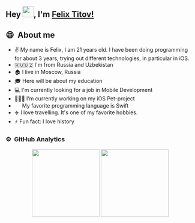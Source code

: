 
## Hey <img src="https://github.com/TheDudeThatCode/TheDudeThatCode/blob/master/Assets/Hi.gif" width="29px">, I'm [Felix Titov!](https://portfolio-fta.herokuapp.com)

## 😄 &nbsp;About me 
* ✌️ My name is Felix, I am 21 years old. I have been doing programming for about 3 years, trying out different technologies, in particular in iOS.
* 🇷🇺🇺🇿  I'm from Russia and Uzbekistan
* 🏠 I live in Moscow, Russia
* 🎓 Here will be about my education
* 💻 I'm currently looking for a job in Mobile Development
* 👨🏻‍💻 I’m currently working on my iOS Pet-project
* <img width="16" src="https://cdn4.iconfinder.com/data/icons/logos-3/1300/swift-seeklogo-1024.png" alt="" /> My favorite programming language is Swift
* ✈️ I love travelling. It's one of my favorite hobbies.
* ⚡ Fun fact: I love history


### ⚙️ &nbsp;GitHub Analytics
<div align="center">

  <img height="180em" src="https://github-readme-stats-eight-theta.vercel.app/api?username=filtitov2001&bg_color=30,e96443,904e95,481677&title_color=ffcdf0&text_color=ffcdf0&hide_border=true&include_all_commits=true&count_private=true&hide_border=true"/>
  <img height="180em" src="https://github-readme-stats-eight-theta.vercel.app/api/top-langs/?username=filtitov2001&layout=compact&hide=css,html,mustache&langs_count=9&bg_color=30,e96443,904e95,481677&title_color=ffcdf0&text_color=ffcdf0&hide_border=true"/>

</div>

<!--
**filtitov2001/filtitov2001** is a ✨ _special_ ✨ repository because its `README.md` (this file) appears on your GitHub profile.

Here are some ideas to get you started:

- 🔭 I’m currently working on ...
- 🌱 I’m currently learning ...
- 👯 I’m looking to collaborate on ...
- 🤔 I’m looking for help with ...
- 💬 Ask me about ...
- 📫 How to reach me: ...
- 😄 Pronouns: ...
- ⚡ Fun fact: ...
-->
